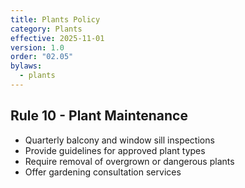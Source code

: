 ```yaml
---
title: Plants Policy
category: Plants
effective: 2025-11-01
version: 1.0
order: "02.05"
bylaws:
  - plants
---
```


## Rule 10 - Plant Maintenance

- Quarterly balcony and window sill inspections
- Provide guidelines for approved plant types
- Require removal of overgrown or dangerous plants
- Offer gardening consultation services
